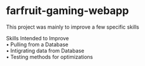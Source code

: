 # farfruit-gaming-webapp  
This project was mainly to improve a few specific skills  
  
Skills Intended to Improve  
• Pulling from a Database  
• Intigrating data from Database  
• Testing methods for optimizations
